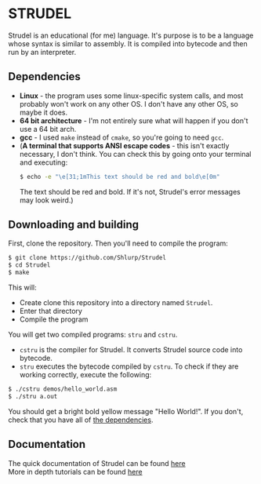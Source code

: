 # **STRUDEL**

Strudel is an educational (for me) language. It's purpose is to be a language whose syntax is similar to assembly. It is compiled into bytecode and then run by an interpreter.

## **Dependencies**
+ **Linux** - the program uses some linux-specific system calls, and most probably won't work on any other OS. I don't have any other OS, so maybe it does.
+ **64 bit architecture** - I'm not entirely sure what will happen if you don't use a 64 bit arch.
+ **gcc** - I used `make` instead of `cmake`, so you're going to need `gcc`.
+ (**A terminal that supports ANSI escape codes** - this isn't exactly necessary, I don't think. You can check this by going onto your terminal and executing: 
    ```bash
    $ echo -e "\e[31;1mThis text should be red and bold\e[0m"
    ```
    The text should be red and bold. If it's not, Strudel's error messages may look weird.)

## **Downloading and building**
First, clone the repository. Then you'll need to compile the program:
```sh
$ git clone https://github.com/Shlurp/Strudel
$ cd Strudel
$ make
```
This will:
+ Create clone this repository into a directory named `Strudel`.
+ Enter that directory
+ Compile the program

You will get two compiled programs: `stru` and `cstru`.   
+ `cstru` is the compiler for Strudel. It converts Strudel source code into bytecode.  
+ `stru` executes the bytecode compiled by `cstru`.
To check if they are working correctly, execute the following:
```sh
$ ./cstru demos/hello_world.asm
$ ./stru a.out
```
You should get a bright bold yellow message "Hello World!". If you don't, check that you have all of [the dependencies](#dependencies).

## **Documentation**
The quick documentation of Strudel can be found [here](./info/info.md#strudel)  
More in depth tutorials can be found [here](./info/tutorial/)